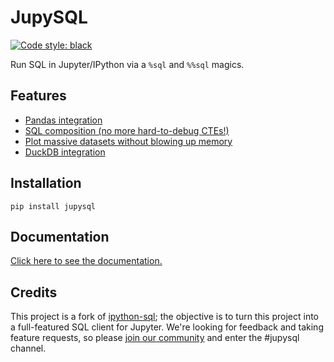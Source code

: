 # JupySQL

[![Code style: black](https://img.shields.io/badge/code%20style-black-000000.svg)](https://github.com/psf/black)

Run SQL in Jupyter/IPython via a `%sql` and `%%sql` magics.

## Features

- [Pandas integration](https://jupysql.readthedocs.io/en/latest/pandas.html)
- [SQL composition (no more hard-to-debug CTEs!)](https://jupysql.readthedocs.io/en/latest/compose.html)
- [Plot massive datasets without blowing up memory](https://jupysql.readthedocs.io/en/latest/plot.html)
- [DuckDB integration](https://jupysql.readthedocs.io/en/latest/duckdb.html)

## Installation

```
pip install jupysql
```

## Documentation

[Click here to see the documentation.](https://jupysql.readthedocs.io)


## Credits

This project is a fork of [ipython-sql](https://github.com/catherinedevlin/ipython-sql); the objective is to turn this project into a full-featured SQL client for Jupyter. We're looking for feedback and taking feature requests, so please [join our community](https://ploomber.io/community) and enter the #jupysql channel.
